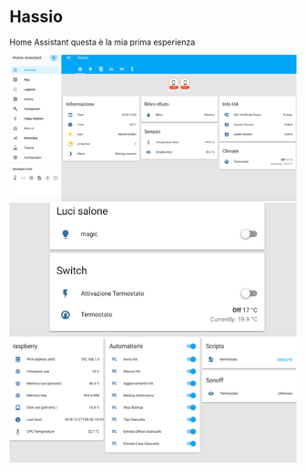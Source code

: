 # Hassio
Home Assistant
questa è la mia prima esperienza

![alt text](https://github.com/Giancky79/Hassio/blob/master/image/Schermata%202018-12-30%20alle%2014.17.05.png)
![alt text](https://github.com/Giancky79/Hassio/blob/master/image/Schermata%202018-12-30%20alle%2014.17.24.png)
![alt text](https://github.com/Giancky79/Hassio/blob/master/image/Schermata%202018-12-30%20alle%2014.17.44.png)

